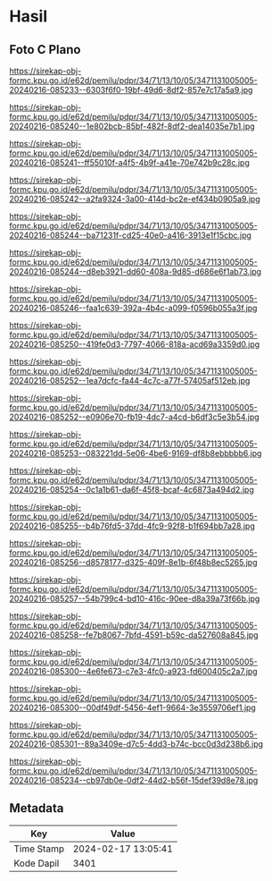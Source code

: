 # Hasil

## Foto C Plano

https://sirekap-obj-formc.kpu.go.id/e62d/pemilu/pdpr/34/71/13/10/05/3471131005005-20240216-085233--6303f6f0-19bf-49d6-8df2-857e7c17a5a9.jpg

https://sirekap-obj-formc.kpu.go.id/e62d/pemilu/pdpr/34/71/13/10/05/3471131005005-20240216-085240--1e802bcb-85bf-482f-8df2-dea14035e7b1.jpg

https://sirekap-obj-formc.kpu.go.id/e62d/pemilu/pdpr/34/71/13/10/05/3471131005005-20240216-085241--ff55010f-a4f5-4b9f-a41e-70e742b9c28c.jpg

https://sirekap-obj-formc.kpu.go.id/e62d/pemilu/pdpr/34/71/13/10/05/3471131005005-20240216-085242--a2fa9324-3a00-414d-bc2e-ef434b0905a9.jpg

https://sirekap-obj-formc.kpu.go.id/e62d/pemilu/pdpr/34/71/13/10/05/3471131005005-20240216-085244--ba71231f-cd25-40e0-a416-3913e1f15cbc.jpg

https://sirekap-obj-formc.kpu.go.id/e62d/pemilu/pdpr/34/71/13/10/05/3471131005005-20240216-085244--d8eb3921-dd60-408a-9d85-d686e6f1ab73.jpg

https://sirekap-obj-formc.kpu.go.id/e62d/pemilu/pdpr/34/71/13/10/05/3471131005005-20240216-085246--faa1c639-392a-4b4c-a099-f0596b055a3f.jpg

https://sirekap-obj-formc.kpu.go.id/e62d/pemilu/pdpr/34/71/13/10/05/3471131005005-20240216-085250--419fe0d3-7797-4066-818a-acd69a3359d0.jpg

https://sirekap-obj-formc.kpu.go.id/e62d/pemilu/pdpr/34/71/13/10/05/3471131005005-20240216-085252--1ea7dcfc-fa44-4c7c-a77f-57405af512eb.jpg

https://sirekap-obj-formc.kpu.go.id/e62d/pemilu/pdpr/34/71/13/10/05/3471131005005-20240216-085252--e0906e70-fb19-4dc7-a4cd-b6df3c5e3b54.jpg

https://sirekap-obj-formc.kpu.go.id/e62d/pemilu/pdpr/34/71/13/10/05/3471131005005-20240216-085253--083221dd-5e06-4be6-9169-df8b8ebbbbb6.jpg

https://sirekap-obj-formc.kpu.go.id/e62d/pemilu/pdpr/34/71/13/10/05/3471131005005-20240216-085254--0c1a1b61-da6f-45f8-bcaf-4c6873a494d2.jpg

https://sirekap-obj-formc.kpu.go.id/e62d/pemilu/pdpr/34/71/13/10/05/3471131005005-20240216-085255--b4b76fd5-37dd-4fc9-92f8-b1f694bb7a28.jpg

https://sirekap-obj-formc.kpu.go.id/e62d/pemilu/pdpr/34/71/13/10/05/3471131005005-20240216-085256--d8578177-d325-409f-8e1b-6f48b8ec5265.jpg

https://sirekap-obj-formc.kpu.go.id/e62d/pemilu/pdpr/34/71/13/10/05/3471131005005-20240216-085257--54b799c4-bd10-416c-90ee-d8a39a73f66b.jpg

https://sirekap-obj-formc.kpu.go.id/e62d/pemilu/pdpr/34/71/13/10/05/3471131005005-20240216-085258--fe7b8067-7bfd-4591-b59c-da527608a845.jpg

https://sirekap-obj-formc.kpu.go.id/e62d/pemilu/pdpr/34/71/13/10/05/3471131005005-20240216-085300--4e6fe673-c7e3-4fc0-a923-fd600405c2a7.jpg

https://sirekap-obj-formc.kpu.go.id/e62d/pemilu/pdpr/34/71/13/10/05/3471131005005-20240216-085300--00df49df-5456-4ef1-9664-3e3559706ef1.jpg

https://sirekap-obj-formc.kpu.go.id/e62d/pemilu/pdpr/34/71/13/10/05/3471131005005-20240216-085301--89a3409e-d7c5-4dd3-b74c-bcc0d3d238b6.jpg

https://sirekap-obj-formc.kpu.go.id/e62d/pemilu/pdpr/34/71/13/10/05/3471131005005-20240216-085234--cb97db0e-0df2-44d2-b56f-15def39d8e78.jpg


## Metadata

| Key        | Value               |
| ---------- | ------------------- |
| Time Stamp | 2024-02-17 13:05:41 |
| Kode Dapil | 3401                |



